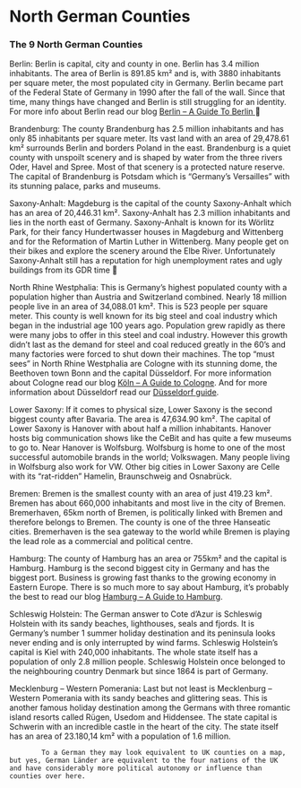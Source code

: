 # North German Counties

### The 9 North German Counties

[](http://www.jabbalab.com/blog/wp-content/uploads/2011/09/Berlin_Flagge.jpg)Berlin: Berlin is capital, city and county in one. Berlin has 3.4 million inhabitants. The area of Berlin is 891.85 km² and is, with 3880 inhabitants per square meter, the most populated city in Germany. Berlin became part of the Federal State of Germany in 1990 after the fall of the wall. Since that time, many things have changed and Berlin is still struggling for an identity. For more info about Berlin read our blog [Berlin – A Guide To Berlin ](../1400/berlin-guide-to-capital.html)🙂

[](http://www.jabbalab.com/blog/wp-content/uploads/2011/09/brandenburg.jpg)Brandenburg: The county Brandenburg has 2.5 million inhabitants and has only 85 inhabitants per square meter. Its vast land with an area of 29,478.61 km² surrounds Berlin and borders Poland in the east. Brandenburg is a quiet county with unspoilt scenery and is shaped by water from the three rivers Oder, Havel and Spree. Most of that scenery is a protected nature reserve. The capital of Brandenburg is Potsdam which is “Germany’s Versailles” with its stunning palace, parks and museums.

[](http://www.jabbalab.com/blog/wp-content/uploads/2011/09/Sachsen-Anhalt.jpeg.png)Saxony-Anhalt: Magdeburg is the capital of the county Saxony-Anhalt which has an area of 20,446.31 km². Saxony-Anhalt has 2.3 million inhabitants and lies in the north east of Germany. Saxony-Anhalt is known for its Wörlitz Park, for their fancy Hundertwasser houses in Magdeburg and Wittenberg and for the Reformation of Martin Luther in Wittenberg. Many people get on their bikes and explore the scenery around the Elbe River. Unfortunately Saxony-Anhalt still has a reputation for high unemployment rates and ugly buildings from its GDR time 🙁

[](http://www.jabbalab.com/blog/wp-content/uploads/2011/09/nordrhein_westfalen.jpeg)North Rhine Westphalia: This is Germany’s highest populated county with a population higher than Austria and Switzerland combined. Nearly 18 million people live in an area of 34,088.01 km². This is 523 people per square meter. This county is well known for its big steel and coal industry which began in the industrial age 100 years ago. Population grew rapidly as there were many jobs to offer in this steel and coal industry. However this growth didn’t last as the demand for steel and coal reduced greatly in the 60’s and many factories were forced to shut down their machines. The top “must sees” in North Rhine Westphalia are Cologne with its stunning dome, the Beethoven town Bonn and the capital Düsseldorf. For more information about Cologne read our blog [Köln – A Guide to Cologne](../2660/koln-a-guide-to-cologne-koln.html). And for more information about Düsseldorf read our [Düsseldorf guide](../2987/dusseldorf-a-guide-to-dusseldorf.html).

[](http://www.jabbalab.com/blog/wp-content/uploads/2011/09/Niedersachsen.jpg)Lower Saxony: If it comes to physical size, Lower Saxony is the second biggest county after Bavaria. The area is 47,634.90 km². The capital of Lower Saxony is Hanover with about half a million inhabitants. Hanover hosts big communication shows like the CeBit and has quite a few museums to go to. Near Hanover is Wolfsburg. Wolfsburg is home to one of the most successful automobile brands in the world; Volkswagen. Many people living in Wolfsburg also work for VW. Other big cities in Lower Saxony are Celle with its “rat-ridden” Hamelin, Braunschweig and Osnabrück.

[](http://www.jabbalab.com/blog/wp-content/uploads/2011/09/bremen.jpeg)Bremen: Bremen is the smallest county with an area of just 419.23 km². Bremen has about 660,000 inhabitants and most live in the city of Bremen. Bremerhaven, 65km north of Bremen, is politically linked with Bremen and therefore belongs to Bremen. The county is one of the three Hanseatic cities. Bremerhaven is the sea gateway to the world while Bremen is playing the lead role as a commercial and political centre.

[](http://www.jabbalab.com/blog/wp-content/uploads/2011/09/Hamburg.jpeg)Hamburg: The county of Hamburg has an area or 755km² and the capital is Hamburg. Hamburg is the second biggest city in Germany and has the biggest port. Business is growing fast thanks to the growing economy in Eastern Europe. There is so much more to say about Hamburg, it’s probably the best to read our blog [Hamburg – A Guide to Hamburg](../2335/hamburg-a-guide-to-hamburg.html).

[](http://www.jabbalab.com/blog/wp-content/uploads/2011/09/schleswig_holstein.jpg)Schleswig Holstein: The German answer to Cote d’Azur is Schleswig Holstein with its sandy beaches, lighthouses, seals and fjords. It is Germany’s number 1 summer holiday destination and its peninsula looks never ending and is only interrupted by wind farms. Schleswig Holstein’s capital is Kiel with 240,000 inhabitants. The whole state itself has a population of only 2.8 million people. Schleswig Holstein once belonged to the neighbouring country Denmark but since 1864 is part of Germany.

[](http://www.jabbalab.com/blog/wp-content/uploads/2011/09/Mecklenburg-Vorpommern.jpeg)Mecklenburg – Western Pomerania: Last but not least is Mecklenburg – Western Pomerania with its sandy beaches and glittering seas. This is another famous holiday destination among the Germans with three romantic island resorts called Rügen, Usedom and Hiddensee. The state capital is Schwerin with an incredible castle in the heart of the city. The state itself has an area of 23.180,14 km² with a population of 1.6 million.

                    


        
        
            To a German they may look equivalent to UK counties on a map, but yes, German Länder are equivalent to the four nations of the UK and have considerably more political autonomy or influence than counties over here.

        

    
